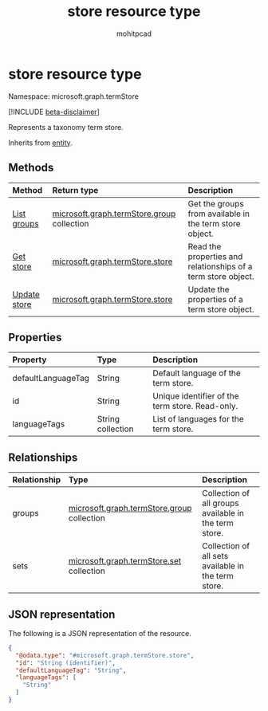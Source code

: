 ﻿---
title: "store resource type"
description:  "Represents a taxonomy term store."
author: mohitpcad
localization_priority: Normal
ms.prod: "Sharepoint"
doc_type: "resourcePageType"
---

# store resource type

Namespace: microsoft.graph.termStore

[!INCLUDE [beta-disclaimer](../../includes/beta-disclaimer.md)]

Represents a taxonomy term store.

Inherits from [entity](../resources/entity.md).

## Methods

| Method                                           | Return type                                                                   | Description                                                   |
| :----------------------------------------------- | :---------------------------------------------------------------------------- | :------------------------------------------------------------ |
| [List groups](../api/termstore-list-groups.md)   | [microsoft.graph.termStore.group](../resources/termstore-group.md) collection | Get the groups from available in the term store object.       |
| [Get store](../api/termstore-store-get.md)       | [microsoft.graph.termStore.store](../resources/termstore-store.md)            | Read the properties and relationships of a term store object. |
| [Update store](../api/termstore-store-update.md) | [microsoft.graph.termStore.store](../resources/termstore-store.md)            | Update the properties of a term store object.                 |

## Properties

| Property           | Type              | Description                                     |
| :----------------- | :---------------- | :---------------------------------------------- |
| defaultLanguageTag | String            | Default language of the term store.             |
| id                 | String            | Unique identifier of the term store. Read-only. |
| languageTags       | String collection | List of languages for the term store.           |

## Relationships

| Relationship | Type                                                                          | Description                                           |
| :----------- | :---------------------------------------------------------------------------- | :---------------------------------------------------- |
| groups       | [microsoft.graph.termStore.group](../resources/termstore-group.md) collection | Collection of all groups available in the term store. |
| sets         | [microsoft.graph.termStore.set](../resources/termstore-set.md) collection     | Collection of all sets available in the term store.   |

## JSON representation

The following is a JSON representation of the resource.

<!-- {
  "blockType": "resource",
  "keyProperty": "id",
  "@odata.type": "microsoft.graph.termStore.store",
  "baseType": "microsoft.graph.entity",
  "openType": false
}
-->

```json
{
  "@odata.type": "#microsoft.graph.termStore.store",
  "id": "String (identifier)",
  "defaultLanguageTag": "String",
  "languageTags": [
    "String"
  ]  
}
```

<!--
{
  "type": "#page.annotation",
  "description": "TermStore is the top-level entity used for managing taxonomy for a client",
  "keywords": "termStore,facet,resource",
  "section": "documentation",
  "tocPath": "TermStore",
  "tocBookmarks": {
    "Resources/termStore.store": "#"
  },
  "suppressions": []
}
-->
